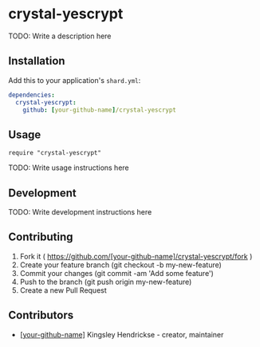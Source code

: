 # crystal-yescrypt

TODO: Write a description here

## Installation

Add this to your application's `shard.yml`:

```yaml
dependencies:
  crystal-yescrypt:
    github: [your-github-name]/crystal-yescrypt
```

## Usage

```crystal
require "crystal-yescrypt"
```

TODO: Write usage instructions here

## Development

TODO: Write development instructions here

## Contributing

1. Fork it ( https://github.com/[your-github-name]/crystal-yescrypt/fork )
2. Create your feature branch (git checkout -b my-new-feature)
3. Commit your changes (git commit -am 'Add some feature')
4. Push to the branch (git push origin my-new-feature)
5. Create a new Pull Request

## Contributors

- [[your-github-name]](https://github.com/[your-github-name]) Kingsley Hendrickse - creator, maintainer
